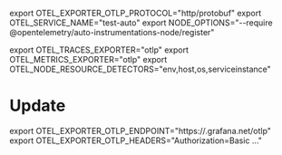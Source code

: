 export OTEL_EXPORTER_OTLP_PROTOCOL="http/protobuf"
export OTEL_SERVICE_NAME="test-auto"
export NODE_OPTIONS="--require @opentelemetry/auto-instrumentations-node/register"

export OTEL_TRACES_EXPORTER="otlp"
export OTEL_METRICS_EXPORTER="otlp"
export OTEL_NODE_RESOURCE_DETECTORS="env,host,os,serviceinstance"

# Update
export OTEL_EXPORTER_OTLP_ENDPOINT="https://<grafana-instance>.grafana.net/otlp"
export OTEL_EXPORTER_OTLP_HEADERS="Authorization=Basic ..."